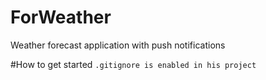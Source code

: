 # ForWeather
Weather forecast application with push notifications

#How to get started
```.gitignore is enabled in his project```
